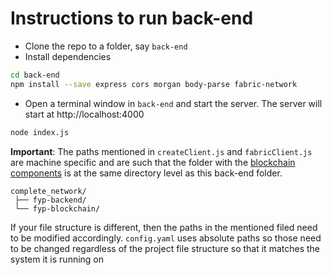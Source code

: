 # Instructions to run back-end
- Clone the repo to a folder, say ```back-end```
- Install dependencies
```bash
cd back-end
npm install --save express cors morgan body-parse fabric-network
```
- Open a terminal window in ```back-end``` and start the server. The server will start at http://localhost:4000
```bash
node index.js
```

<b>Important</b>: The paths mentioned in ```createClient.js``` and ```fabricClient.js``` are machine specific and are such that the folder with the [blockchain components](https://github.com/sashankr98/fyp-blockchain) is at the same directory level as this back-end folder.
```
complete_network/
 ├── fyp-backend/
 └── fyp-blockchain/
```
If your file structure is different, then the paths in the mentioned filed need to be modified accordingly. ```config.yaml``` uses absolute paths so those need to be changed regardless of the project file structure so that it matches the system it is running on

